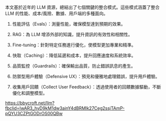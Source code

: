 本文基於近年的 LLM 資源，總結出了七個關鍵的整合模式。這些模式涵蓋了整合 LLM 的性能、成本/風險、數據、用戶端的多種面向。

1. 性能評估（Evals）：測量性能，確保模型達到預期的效果。

2. RAG：為 LLM 增添外部的知識，提升資訊的有效性和相關性。

3. Fine-tuning：針對特定任務進行優化，使模型更加專業和精準。

4. 快取（Caching）：降低延遲和成本，提升回應速度和系統效率。

5. 品質監控（Guardrails）：確保輸出品質，防止錯誤訊息的產生。

6. 防禦型用戶體驗（Defensive UX）：預見和優雅地處理錯誤，提升用戶體驗。

7. 收集用戶回饋（Collect User Feedback）：透過使用者的回饋數據驅動，不斷優化和調整模型。

 


https://bbycroft.net/llm?fbclid=IwAR3_hvD9kM1dw3ainY4dBRMlk27Ceg2ssjTAmP-pQYU3CZPtGODrOS00QBw